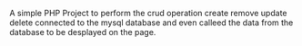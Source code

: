 A simple PHP Project to perform the crud operation 
create
remove
update
delete
connected to the mysql database and even calleed the data from the database to be desplayed on the page.
